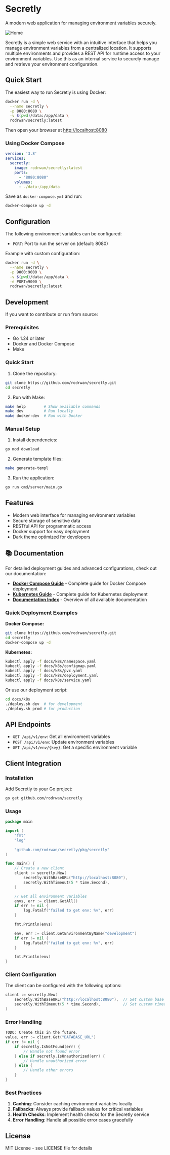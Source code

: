 # Secretly

A modern web application for managing environment variables securely.

![Home](./home.png)

Secretly is a simple web service with an intuitive interface that helps you manage environment variables from a centralized location. It supports multiple environments and provides a REST API for runtime access to your environment variables. Use this as an internal service to securely manage and retrieve your environment configuration.

## Quick Start

The easiest way to run Secretly is using Docker:

```bash
docker run -d \
  --name secretly \
  -p 8080:8080 \
  -v $(pwd)/data:/app/data \
  rodrwan/secretly:latest
```

Then open your browser at [http://localhost:8080](http://localhost:8080)

### Using Docker Compose

```yaml
version: '3.8'
services:
  secretly:
    image: rodrwan/secretly:latest
    ports:
      - "8080:8080"
    volumes:
      - ./data:/app/data
```

Save as `docker-compose.yml` and run:
```bash
docker-compose up -d
```

## Configuration

The following environment variables can be configured:

- `PORT`: Port to run the server on (default: 8080)

Example with custom configuration:

```bash
docker run -d \
  --name secretly \
  -p 9000:9000 \
  -v $(pwd)/data:/app/data \
  -e PORT=9000 \
  rodrwan/secretly:latest
```

## Development

If you want to contribute or run from source:

### Prerequisites

- Go 1.24 or later
- Docker and Docker Compose
- Make

### Quick Start

1. Clone the repository:
```bash
git clone https://github.com/rodrwan/secretly.git
cd secretly
```

2. Run with Make:
```bash
make help        # Show available commands
make dev         # Run locally
make docker-dev  # Run with Docker
```

### Manual Setup

1. Install dependencies:
```bash
go mod download
```

2. Generate template files:
```bash
make generate-templ
```

3. Run the application:
```bash
go run cmd/server/main.go
```

## Features

- Modern web interface for managing environment variables
- Secure storage of sensitive data
- RESTful API for programmatic access
- Docker support for easy deployment
- Dark theme optimized for developers

## 📚 Documentation

For detailed deployment guides and advanced configurations, check out our documentation:

- **[Docker Compose Guide](./docs/docker-compose.md)** - Complete guide for Docker Compose deployment
- **[Kubernetes Guide](./docs/kubernetes.md)** - Complete guide for Kubernetes deployment
- **[Documentation Index](./docs/README.md)** - Overview of all available documentation

### Quick Deployment Examples

**Docker Compose:**
```bash
git clone https://github.com/rodrwan/secretly.git
cd secretly
docker-compose up -d
```

**Kubernetes:**
```bash
kubectl apply -f docs/k8s/namespace.yaml
kubectl apply -f docs/k8s/configmap.yaml
kubectl apply -f docs/k8s/pvc.yaml
kubectl apply -f docs/k8s/deployment.yaml
kubectl apply -f docs/k8s/service.yaml
```

Or use our deployment script:
```bash
cd docs/k8s
./deploy.sh dev  # for development
./deploy.sh prod # for production
```

## API Endpoints

- `GET /api/v1/env`: Get all environment variables
- `POST /api/v1/env`: Update environment variables
- `GET /api/v1/env/{key}`: Get a specific environment variable

## Client Integration

### Installation

Add Secretly to your Go project:

```bash
go get github.com/rodrwan/secretly
```

### Usage

```go
package main

import (
    "fmt"
    "log"
    
    "github.com/rodrwan/secretly/pkg/secretly"
)

func main() {
    // Create a new client
    client := secretly.New(
        secretly.WithBaseURL("http://localhost:8080"),
        secretly.WithTimeout(5 * time.Second),
    )

    // Get all environment variables
    envs, err := client.GetAll()
	if err != nil {
		log.Fatalf("failed to get env: %v", err)
	}

	fmt.Println(envs)

    env, err := client.GetEnvironmentByName("development")
	if err != nil {
		log.Fatalf("failed to get env: %v", err)
	}

	fmt.Println(env)
}
```

### Client Configuration

The client can be configured with the following options:

```go
client := secretly.New(
    secretly.WithBaseURL("http://localhost:8080"),  // Set custom base URL
    secretly.WithTimeout(5 * time.Second),          // Set custom timeout
)
```

### Error Handling

```go
TODO: Create this in the future.
value, err := client.Get("DATABASE_URL")
if err != nil {
    if secretly.IsNotFound(err) {
        // Handle not found error
    } else if secretly.IsUnauthorized(err) {
        // Handle unauthorized error
    } else {
        // Handle other errors
    }
}
```

### Best Practices

1. **Caching**: Consider caching environment variables locally
2. **Fallbacks**: Always provide fallback values for critical variables
3. **Health Checks**: Implement health checks for the Secretly service
4. **Error Handling**: Handle all possible error cases gracefully

## License

MIT License - see LICENSE file for details


